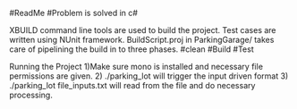 #ReadMe
#Problem is solved in c#

XBUILD command line tools are used to build the project.
Test cases are written using NUnit framework.
BuildScript.proj in ParkingGarage/ takes care of pipelining the build in to three phases.
  #clean
  #Build
  #Test


Running the Project
1)Make sure mono is installed and necessary file permissions are given.
2) ./parking_lot will trigger the input driven format
3) ./parking_lot file_inputs.txt will read from the file and do necessary processing.

